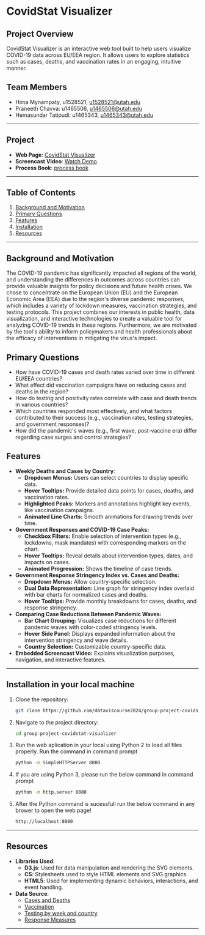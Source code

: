# CovidStat Visualizer

## Project Overview
CovidStat Visualizer is an interactive web tool built to help users visualize COVID-19 data across EU/EEA region. It allows users to explore statistics such as cases, deaths, and vaccination rates in an engaging, intuitive manner.

## Team Members
- Hima Mynampaty, u1528521, u1528521@utah.edu
- Praneeth Chavva: u1465506, u1465506@utah.edu
- Hemasundar Tatipudi: u1465343, u1465343@utah.edu

---

## Project 

- **Web Page**: [CovidStat Visualizer](https://dataviscourse2024.github.io/group-project-covidstat-visualizer/)
- **Screencast Video**: [Watch Demo](https://www.youtube.com/watch?v=av1WpKiVSVQ)
- **Process Book**: [process book](https://github.com/dataviscourse2024/group-project-covidstat-visualizer/blob/main/Process%20Book.pdf)

---
## Table of Contents
1. [Background and Motivation](#background-and-motivation)
2. [Primary Questions](#primary-questions)
3. [Features](#features)
4. [Installation](#installation-in-your-local-machine)
5. [Resources](#resources)

---
## Background and Motivation
The COVID-19 pandemic has significantly impacted all regions of the world, and understanding the differences in outcomes across countries can provide valuable insights for policy decisions and future health crises. We chose to concentrate on the European Union (EU) and the European Economic Area (EEA) due to the region's diverse pandemic responses, which includes a variety of lockdown measures, vaccination strategies, and testing protocols. This project combines our interests in public health, data visualization, and interactive technologies to create a valuable tool for analyzing COVID-19 trends in these regions. Furthermore, we are motivated by the tool's ability to inform policymakers and health professionals about the efficacy of interventions in mitigating the virus's impact.

## Primary Questions
- How have COVID-19 cases and death rates varied over time in different EU/EEA countries?
- What effect did vaccination campaigns have on reducing cases and deaths in the region?
- How do testing and positivity rates correlate with case and death trends in various countries?
- Which countries responded most effectively, and what factors contributed to their success (e.g., vaccination rates, testing strategies, and government responses)?
- How did the pandemic's waves (e.g., first wave, post-vaccine era) differ regarding case surges and control strategies?

## Features
- **Weekly Deaths and Cases by Country**:
  - **Dropdown Menus:** Users can select countries to display specific data.
  - **Hover Tooltips:** Provide detailed data points for cases, deaths, and vaccination rates.
  - **Highlighted Peaks:** Markers and annotations highlight key events, like vaccination campaigns.
  - **Animated Line Charts:** Smooth animations for drawing trends over time.
- **Government Responses and COVID-19 Case Peaks:**
  - **Checkbox Filters:** Enable selection of intervention types (e.g., lockdowns, mask mandates) with corresponding markers on the chart.
  - **Hover Tooltips:** Reveal details about intervention types, dates, and impacts on cases.
  - **Animated Progression:** Shows the timeline of case trends.
- **Government Response Stringency Index vs. Cases and Deaths:**
  - **Dropdown Menus:** Allow country-specific selection.
  - **Dual Data Representation:** Line graph for stringency index overlaid with bar charts for normalized cases and deaths.
  - **Hover Tooltips:** Provide monthly breakdowns for cases, deaths, and response stringency.
- **Comparing Case Reductions Between Pandemic Waves:**
  - **Bar Chart Grouping:** Visualizes case reductions for different pandemic waves with color-coded stringency levels.
  - **Hover Side Panel:** Displays expanded information about the intervention stringency and wave details.
  - **Country Selection:** Customizable country-specific data.
- **Embedded Screencast Video:** Explains visualization purposes, navigation, and interactive features.

---

## Installation in your local machine

1. Clone the repository:
    ```bash
    git clone https://github.com/dataviscourse2024/group-project-covidstat-visualizer.git

2. Navigate to the project directory:
    ```bash
    cd group-project-covidstat-visualizer

3. Run the web aplication in your local using Python 2 to load all files properly. Run the command in command prompt
    ```bash
    python -m SimpleHTTPServer 8080
4. If you are using Python 3, please run the below command in command prompt
    ```bash
    python -m http.server 8080
5. After the Python command is sucessfull run the below command in any brower to open the web page!
    ```bash
    http://localhost:8080
---

## Resources
- **Libraries Used**:
  - **D3.js**: Used for data manipulation and rendering the SVG elements.
  - **CS**: Stylesheets used to style HTML elements and SVG graphics.
  - **HTML5**: Used for implementing dynamic behaviors, interactions, and event handling.
- **Data Source**: 
  - [Cases and Deaths](https://www.ecdc.europa.eu/en/publications-data/data-national-14-day-notification-rate-covid-19)
  - [Vaccination](https://www.ecdc.europa.eu/en/publications-data/data-covid-19-vaccination-eu-eea)
  - [Testing by week and country](https://www.ecdc.europa.eu/en/publications-data/covid-19-testing)
  - [Response Measures](https://www.ecdc.europa.eu/en/publications-data/download-data-response-measures-covid-19)

---
